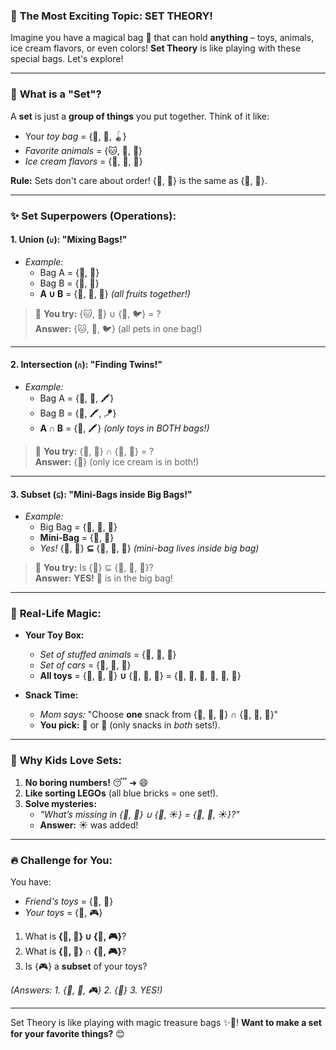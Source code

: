 ### 🎉 **The Most Exciting Topic: SET THEORY!**  
Imagine you have a magical bag 🎒 that can hold **anything** – toys, animals, ice cream flavors, or even colors! **Set Theory** is like playing with these special bags. Let's explore!

---

### 🧸 **What is a "Set"?**  
A **set** is just a **group of things** you put together. Think of it like:  
- Your *toy bag* = {🚗, 🧸, 🪀}  
- *Favorite animals* = {🐱, 🐶, 🐰}  
- *Ice cream flavors* = {🍦, 🍫, 🍓}  

**Rule:** Sets don't care about order! {🍎, 🍌} is the same as {🍌, 🍎}.

---

### ✨ **Set Superpowers (Operations):**  
#### 1. **Union (`∪`): "Mixing Bags!"**  
   - *Example:*  
     - Bag A = {🍎, 🍌}  
     - Bag B = {🍌, 🍇}  
     - **A ∪ B** = {🍎, 🍌, 🍇} *(all fruits together!)*  

   > 🤔 **You try:** {🐱, 🐶} ∪ {🐶, 🐦} = ?  
   > **Answer:** {🐱, 🐶, 🐦} (all pets in one bag!)

---

#### 2. **Intersection (`∩`): "Finding Twins!"**  
   - *Example:*  
     - Bag A = {🚗, 🧸, 🖍️}  
     - Bag B = {🧸, 🖍️, 🪁}  
     - **A ∩ B** = {🧸, 🖍️} *(only toys in BOTH bags!)*  

   > 🤔 **You try:** {🍕, 🍦} ∩ {🍦, 🍎} = ?  
   > **Answer:** {🍦} (only ice cream is in both!)

---

#### 3. **Subset (`⊆`): "Mini-Bags inside Big Bags!"**  
   - *Example:*  
     - Big Bag = {🍏, 🍐, 🍊}  
     - **Mini-Bag** = {🍏, 🍐}  
     - *Yes!* {🍏, 🍐} **⊆** {🍏, 🍐, 🍊} *(mini-bag lives inside big bag)*  

   > 🤔 **You try:** Is {🦁} ⊆ {🦁, 🦒, 🦓}?  
   > **Answer:** **YES!** 🦁 is in the big bag!

---

### 🌈 **Real-Life Magic:**  
- **Your Toy Box:**  
  - *Set of stuffed animals* = {🐻, 🐘, 🦄}  
  - *Set of cars* = {🚗, 🚓, 🚕}  
  - **All toys** = {🐻, 🐘, 🦄} **∪** {🚗, 🚓, 🚕} = {🐻, 🐘, 🦄, 🚗, 🚓, 🚕}  

- **Snack Time:**  
  - *Mom says:* "Choose **one** snack from {🍪, 🍿, 🍎} **∩** {🍿, 🍎, 🥝}"  
  - **You pick:** 🍿 or 🍎 (only snacks in *both* sets!).

---

### 🎯 **Why Kids Love Sets:**  
1. **No boring numbers!** 😴 ➜ 😄  
2. **Like sorting LEGOs** (all blue bricks = one set!).  
3. **Solve mysteries:**  
   - *"What’s missing in {🌟, 🌙} ∪ {🌙, ☀️} = {🌟, 🌙, ☀️}?"*  
   - **Answer:** ☀️ was added!

---

### 🔥 **Challenge for You:**  
You have:  
- *Friend's toys* = {🚂, 🧩}  
- *Your toys* = {🧩, 🎮}  

1. What is **{🚂, 🧩} ∪ {🧩, 🎮}**?  
2. What is **{🚂, 🧩} ∩ {🧩, 🎮}**?  
3. Is {🎮} a **subset** of your toys?  

*(Answers: 1. {🚂, 🧩, 🎮}  2. {🧩}  3. YES!)*

---

Set Theory is like playing with magic treasure bags ✨🎒! **Want to make a set for your favorite things?** 😊